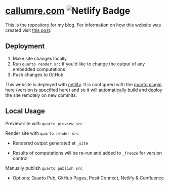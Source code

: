 # [callumre.com](https://callumre.com) ![Netlify Badge](https://api.netlify.com/api/v1/badges/4bb0de62-4d8e-49a8-8f24-f4cafe52a70a/deploy-status)

This is the repository for my blog. For information on how this website was created visit [this post](https://callumre.com/posts/2024-01-14_how-i-made-this/2024-01-14_how-i-made-it/).

## Deployment

1. Make site changes locally
2. Run `quarto render src` if you'd like to change the output of any embedded computations
3. Push changes to GitHub

This website is deployed with [netlify](https://www.netlify.com/). It is configured with the [quarto plugin](https://github.com/quarto-dev/netlify-plugin-quarto?tab=readme-ov-file) [here](netlify.toml) (version is specified [here](package.json#L3)) and so it will automatically build and deploy the site remotely on new commits.

## Local Usage

Preview site with `quarto preview src`

Render site with `quarto render src`

- Rendered output generated at `_site`

- Results of computations will be re-run and added to `_freeze` for version control

Manually publish `quarto publish src`

- Options: Quarto Pub, GitHub Pages, Posit Connect, Netlify & Confluence  

